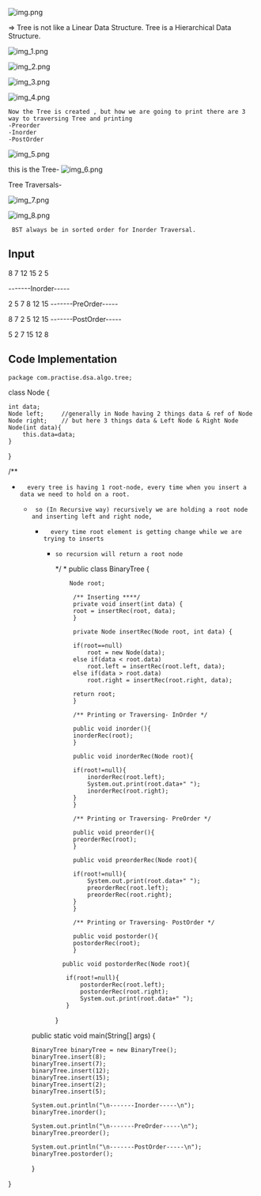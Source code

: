 

 ![img.png](img.png)
 
  =>  Tree is not like a Linear Data Structure. Tree is a Hierarchical Data Structure.
  
  ![img_1.png](img_1.png)
  
  ![img_2.png](img_2.png)
  
  ![img_3.png](img_3.png)

  ![img_4.png](img_4.png)

    Now the Tree is created , but how we are going to print there are 3 way to traversing Tree and printing
    -Preorder
    -Inorder
    -PostOrder

  ![img_5.png](img_5.png)
  
  this is the Tree-
    ![img_6.png](img_6.png)
  
  Tree Traversals-
  
   ![img_7.png](img_7.png)
   
  ![img_8.png](img_8.png)
  
     BST always be in sorted order for Inorder Traversal.

  
  Input
  -------
 8  7  12  15   2   5

-------Inorder-----

2 5 7 8 12 15
-------PreOrder-----

8 7 2 5 12 15
-------PostOrder-----

5 2 7 15 12 8 


Code Implementation
---------------------

    package com.practise.dsa.algo.tree;

class Node {

    int data;
    Node left;     //generally in Node having 2 things data & ref of Node
    Node right;    // but here 3 things data & Left Node & Right Node
    Node(int data){
        this.data=data;
    }
}


/**
*       every tree is having 1 root-node, every time when you insert a data we need to hold on a root.
  *      so (In Recursive way) recursively we are holding a root node and inserting left and right node,
    *       every time root element is getting change while we are trying to inserts
      *     so recursion will return a root node
         */
        * 
                public class BinaryTree {

                Node root;

                 /** Inserting ****/
                 private void insert(int data) {
                 root = insertRec(root, data);
                 }
    
                 private Node insertRec(Node root, int data) {

                 if(root==null)
                     root = new Node(data);
                 else if(data < root.data)
                     root.left = insertRec(root.left, data);
                 else if(data > root.data)
                     root.right = insertRec(root.right, data);

                 return root;
                 }
    
                 /** Printing or Traversing- InOrder */
    
                 public void inorder(){
                 inorderRec(root);
                 }
    
                 public void inorderRec(Node root){

                 if(root!=null){
                     inorderRec(root.left);
                     System.out.print(root.data+" ");
                     inorderRec(root.right);
                 }
                 }
    
                 /** Printing or Traversing- PreOrder */
    
                 public void preorder(){
                 preorderRec(root);
                 }
    
                 public void preorderRec(Node root){

                 if(root!=null){
                     System.out.print(root.data+" ");
                     preorderRec(root.left);
                     preorderRec(root.right);
                 }
                 }
    
                 /** Printing or Traversing- PostOrder */
    
                 public void postorder(){
                 postorderRec(root);
                 }
    
              public void postorderRec(Node root){

               if(root!=null){
                   postorderRec(root.left);
                   postorderRec(root.right);
                   System.out.print(root.data+" ");
               }
           }


    public static void main(String[] args) {

        BinaryTree binaryTree = new BinaryTree();
        binaryTree.insert(8);
        binaryTree.insert(7);
        binaryTree.insert(12);
        binaryTree.insert(15);
        binaryTree.insert(2);
        binaryTree.insert(5);

        System.out.println("\n-------Inorder-----\n");
        binaryTree.inorder();

        System.out.println("\n-------PreOrder-----\n");
        binaryTree.preorder();

        System.out.println("\n-------PostOrder-----\n");
        binaryTree.postorder();
    }

}
